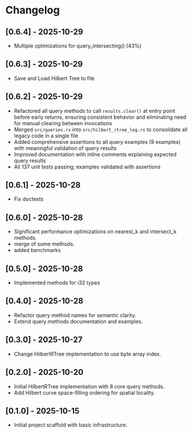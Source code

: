 # Changelog

## [0.6.4] - 2025-10-29
- Multiple optimizations for query_intersecting() (43%)

## [0.6.3] - 2025-10-29
- Save and Load Hilbert Tree to file

## [0.6.2] - 2025-10-29
- Refactored all query methods to call `results.clear()` at entry point before early returns, ensuring consistent behavior and eliminating need for manual clearing between invocations
- Merged `src/queries.rs` into `src/hilbert_rtree_leg.rs` to consolidate all legacy code in a single file
- Added comprehensive assertions to all query examples (9 examples) with meaningful validation of query results
- Improved documentation with inline comments explaining expected query results
- All 137 unit tests passing; examples validated with assertions

## [0.6.1] - 2025-10-28
- Fix doctests

## [0.6.0] - 2025-10-28
- Significant performance optimizations on nearest_k and intersect_k methods.
- merge of some methods.
- added benchmarks

## [0.5.0] - 2025-10-28
- Implemented methods for i32 types

## [0.4.0] - 2025-10-28
- Refactor query method names for semantic clarity.
- Extend query methods documentation and examples.

## [0.3.0] - 2025-10-27
- Change HilbertRTree implementation to use byte array index.

## [0.2.0] - 2025-10-20
- Initial HilbertRTree implementation with 8 core query methods.
- Add Hilbert curve space-filling ordering for spatial locality.

## [0.1.0] - 2025-10-15
- Initial project scaffold with basic infrastructure. 